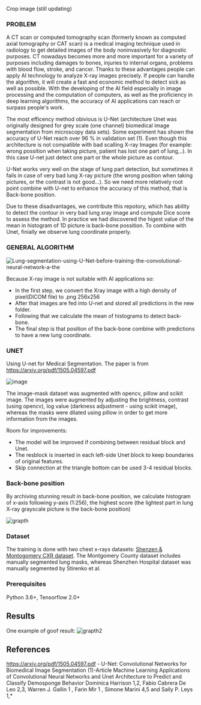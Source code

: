 Crop image (still updating)
### 
### PROBLEM
A CT scan or computed tomography scan (formerly known as computed axial tomography or CAT scan) is a medical imaging technique used in radiology to get detailed images of the body noninvasively for diagnostic purposes. CT nowadays becomes more and more important for a variety of purposes including damages to bones, injuries to internal organs, problems with blood flow, stroke, and cancer. Thanks to these advantages people can apply AI technology to analyze X-ray images precisely. If people can handle the algorithm,  it will create a fast and economic method to detect sick as well as possible. With the developing of the AI field especially in image processing and the computation of computers, as well as the proficiency in deep learning algorithms, the accuracy of AI applications can reach or surpass people's work.

The most efficency method obivious is U-Net (architecture Unet was originally designed for grey scale (one channel) biomedical image segmentation from microscopy
data sets). Some experiment has shown the accuracy of U-Net reach over 96 % in validation set (1). Even though this architecture is not compatible with bad scalling X-ray Images (for example: wrong possition when taking picture, patient has lost one part of lung,..). In this case U-net just detect one part or the whole picture as contour.

U-Net works very well on the stage of lung part detection, but sometimes it fails in case of very bad lung X-ray picture (the wrong position when taking pictures, or the contrast is not good...). So we need more relatively root point combine with U-net to enhance the accuracy of this method, that is Back-bone position.

Due to these disadvantages, we contribute this repotory, which has ability to detect the contour in very bad lung xray image and compute Dice score to assess the method. In practice we had discovered the higest value of the mean in histogram of 1D picture is back-bone possition. To combine with Unet, finially we observe lung coordinate properly.
### GENERAL ALGORITHM
![Lung-segmentation-using-U-Net-before-training-the-convolutional-neural-network-a-the](https://user-images.githubusercontent.com/45206333/142722675-12e401d1-522c-4fa0-a111-2f057dba0f6f.png)

Because X-ray image is not suitable with AI applications so:
* In the first step, we convert the Xray image with a high density of pixel(DICOM file) to .png 256x256
* After that images are fed into U-net and stored all predictions in the new folder.
* Following that we calculate the mean of histograms to detect back-bone.
* The final step is that position of the back-bone combine with predictions to have a new lung coordinate.

### UNET
Using U-net for Medical Segmentation.
The paper is from https://arxiv.org/pdf/1505.04597.pdf

![image](https://user-images.githubusercontent.com/33461503/122873769-5e735200-d35c-11eb-9c03-ec3099519c9d.png)


The image-mask dataset was augmented with opencv, pillow and scikit image. The images were augmented by adjusting the brightness, contrast (using opencv), log value (darkness adjustment - using scikit image), whereas the masks were dilated using pillow in order to get more information from the images.

Room for improvements:
* The model will be improved if combining between residual block and Unet. 
* The resblock is inserted in each left-side Unet block to keep boundaries of original features.
* Skip connection at the triangle bottom can be used 3-4 residual blocks.

### Back-bone position

By archiving stunning result in back-bone position, we calculate histogram of x-axis following y-axis (1:256), the highest score (the lightest part in lung X-ray grayscale picture is the back-bone position)


![grapth](https://user-images.githubusercontent.com/45206333/142733609-ea0ab76b-f8dc-442f-99e3-7bb574b0898a.png)


### Dataset
The training is done with two chest x-rays datasets: [Shenzen & Montogomery CXR dataset](https://lhncbc.nlm.nih.gov/LHC-downloads/downloads.html#tuberculosis-image-data-sets). The Montgomery County dataset includes manually segmented lung masks, whereas Shenzhen Hospital dataset was manually segmented by Stirenko et al. 

### Prerequisites
Python 3.6+, Tensorflow 2.0+

## Results
One example of goof result:
![grapth2](https://user-images.githubusercontent.com/45206333/142734031-7529f01f-6a61-4211-be72-e378c8922ea7.png)


## References
https://arxiv.org/pdf/1505.04597.pdf - U-Net: Convolutional Networks for Biomedical Image Segmentation
(1)-Article Machine Learning Applications of Convolutional Neural Networks and Unet Architecture to Predict and Classify Demosponge Behavior Dominica Harrison 1,2, Fabio Cabrera De Leo 2,3, Warren J. Gallin 1 , Farin Mir 1 , Simone Marini 4,5 and Sally P. Leys 1,*
